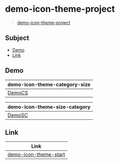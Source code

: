 

# demo-icon-theme-project

> [demo-icon-theme-project](https://samwhelp.github.io/demo-icon-theme-project/)




## Subject


* [Demo](#demo)
* [Link](#link)




## Demo

| demo-icon-theme-category-size |
| ----------------------------- |
| [DemoCS](demo/demo-icon-theme-category-size/icons/DemoCS) |

| demo-icon-theme-size-category |
| ----------------------------- |
| [DemoSC](demo/demo-icon-theme-category-size/icons/DemoSC) |




## Link

| Link |
| ---- |
| [demo-icon-theme-start](https://github.com/samwhelp/demo-icon-theme-start) |

